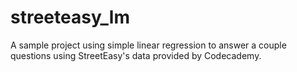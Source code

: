 # streeteasy_lm

A sample project using simple linear regression to answer a couple questions using StreetEasy's data provided by Codecademy.
